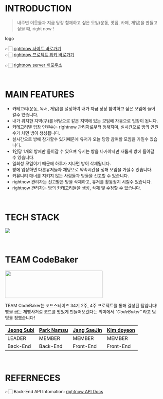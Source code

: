 # INTRODUCTION
> 내주변 이웃들과 지금 당장 함께하고 싶은 모임(운동, 맛집, 카페, 게임)을 만들고 싶을 때, right now !

logo

👉🏻 [rightnow 사이트 바로가기]()  
👉🏻 [rightnow 프로젝트 위키 바로가기](https://github.com/codestates/moyeora/wiki)

👉🏻 [rightnow server 배포주소](http://rightnow.p-e.kr/)

<br>

# MAIN FEATURES
- 카테고리(운동, 독서, 게임)를 설정하여 내가 지금 당장 참여하고 싶은 모임에 들어갈수 있습니다.
- 내가 위치한 지역(구)를 바탕으로 같은 지역에 있는 모임에 자동으로 입장이 됩니다.
- 카테고리별 입장 인원수는 rightnow 관리자로부터 정해지며, 실시간으로 방의 인원수가 차면 방이 생성됩니다.
- 실시간으로 방에 참가할수 있기때문에 유저가 오늘 당장 참여할 모임을 가질수 있습니다.
- 1인당 1개의 방에만 들어갈 수 있으며 유저는 방을 나가야지만 새롭게 방에 들어갈 수 있습니다.
- 일회성 모임이기 때문에 하루가 지나면 방이 삭제됩니다.
- 방에 입장하면 다른유저들과 채팅으로 약속시간을 정해 모임을 가질수 있습니다.
- 커뮤니티 매너를 지키지 않는 사람들과 방들을 신고할 수 있습니다.
- rightnow 관리자는 신고받은 방을 삭제하고, 유저를 활동정지 시킬수 있습니다.
- rightnow 관리자는 방의 카테고리들을 생성, 삭제 및 수정할 수 있습니다.


<br>

# TECH STACK

![](https://cdn.discordapp.com/attachments/916188054576844830/928145963015626832/2022-01-05_1.40.27.png)

<br>

# TEAM CodeBaker
<img src="https://cdn.discordapp.com/attachments/870468027773251616/923224816339783690/KakaoTalk_Photo_2021-12-22-23-44-50.jpeg" width="320" height="90"></img>

TEAM CodeBaker는 코드스테이츠 34기 2주, 4주 프로젝트를 통해 결성된 팀입니다!  
빵을 굽는 제빵사처럼 코드를 맛있게 만들어보겠다는 의미에서 _"CodeBaker"_ 라고 팀명을 정했습니다!

|[Jeong Subi](https://github.com/JeongSubi)|[Park Namsu](https://github.com/PARKNAMSU)|[Jang SaeJin](https://github.com/JangSeBaRi)|[Kim doyeon](https://github.com/kimdoyeonn)
|-----|-----|-----|----|
|LEADER|MEMBER|MEMBER|MEMBER|
|Back-End|Back-End|Front-End|Front-End|

<br>

# REFERNECES
👉🏻 Back-End API Infomation: [rightnow API Docs](https://moyeora.gitbook.io/api-docs/QKwZQ5JnuOYEc4zO35aw/)  
